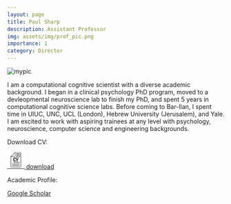 ```yaml
---
layout: page
title: Paul Sharp
description: Assistant Professor
img: assets/img/prof_pic.png
importance: 1
category: Director
---
```


</p>
  <img src="assets/img/prof_pic.png" alt="mypic" width="300">
</p>

I am a computational cognitive scientist with a diverse academic background. I began in a clinical psychology PhD program, moved to a devleopmental neuroscience lab to finish my PhD, and spent 5 years in computational cognitive science labs. Before coming to Bar-Ilan, I spent time in UIUC, UNC, UCL (London), Hebrew University (Jerusalem), and Yale. I am excited to work with aspiring trainees at any level with psychology, neuroscience, computer science and engineering backgrounds.

Download CV:

<a href="assets/pdf/cv_latest.pdf" download>
  <img src="assets/img/cv_icon.png" alt="Download" style="width: 40px; height: 40px;"/> download
</a>

Academic Profile:

[Google Scholar](https://scholar.google.com/citations?user=KXU4cS8AAAAJ&hl=en)